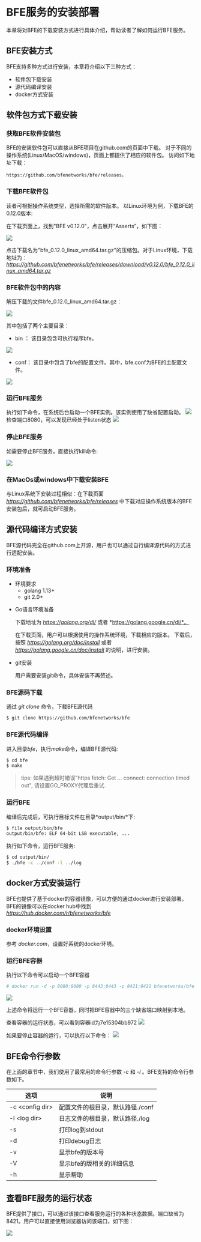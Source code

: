 # BFE服务的安装部署
本章将对BFE的下载安装方式进行具体介绍，帮助读者了解如何运行BFE服务。

## BFE安装方式
BFE支持多种方式进行安装，本章将介绍以下三种方式：
* 软件包下载安装
* 源代码编译安装
* docker方式安装

## 软件包方式下载安装

### 获取BFE软件安装包
BFE的安装软件包可以直接从BFE项目在github.com的页面中下载。
对于不同的操作系统(Linux/MacOS/windows)，页面上都提供了相应的软件包。
访问如下地址下载：

    https://github.com/bfenetworks/bfe/releases。

### 下载BFE软件包
读者可根据操作系统类型，选择所需的软件版本。
以Linux环境为例，下载BFE的0.12.0版本:

在下载页面上，找到"BFE v0.12.0"，点击展开“Asserts”，如下图：

![](img/v0120_assert.png)

点击下载名为"bfe_0.12.0_linux_amd64.tar.gz"的压缩包。对于Linux环境，下载地址为： *https://github.com/bfenetworks/bfe/releases/download/v0.12.0/bfe_0.12.0_linux_amd64.tar.gz*

### BFE软件包中的内容

解压下载的文件bfe_0.12.0_linux_amd64.tar.gz：

![](img/v0120_files.png)

其中包括了两个主要目录：
* bin ： 该目录包含可执行程序bfe。

![](img/v0120_file_bin.png)

* conf： 该目录中包含了bfe的配置文件。其中，bfe.conf为BFE的主配置文件。

![](img/v0120_file_conf.png)

### 运行BFE服务

执行如下命令，在系统后台启动一个BFE实例。该实例使用了缺省配置启动。
![](img/v0120_run.png)
检查端口8080，可以发现已经处于listen状态
![](img/v0120_port.png)

### 停止BFE服务

如需要停止BFE服务，直接执行kill命令: 

![](img/v0120_kill.png)

### 在MacOs或windows中下载安装BFE
与Linux系统下安装过程相似：在下载页面 *https://github.com/bfenetworks/bfe/releases* 中下载对应操作系统版本的BFE安装包后，就可启动BFE服务。


## 源代码编译方式安装
BFE源代码完全在github.com上开源，用户也可以通过自行编译源代码的方式进行适配安装。

### 环境准备
- 环境要求
  - golang 1.13+
  - git 2.0+



+ Go语言环境准备

  下载地址为 *https://golang.org/dl/* 或者 *https://golang.google.cn/dl/*。

  在下载页面，用户可以根据使用的操作系统环境，下载相应的版本。
  下载后，按照 *https://golang.org/doc/install* 或者 *https://golang.google.cn/doc/install* 的说明，进行安装。



+ git安装

  用户需要安装git命令，具体安装不再赘述。

### BFE源码下载
通过 *git clone* 命令，下载BFE源代码
```bash
$ git clone https://github.com/bfenetworks/bfe
```

### BFE源代码编译
进入目录*bfe*，执行*make*命令，编译BFE源代码:

```bash
$ cd bfe
$ make
```

> tips: 如果遇到超时错误"https fetch: Get ... connect: connection timed out", 请设置GO_PROXY代理后重试.

### 运行BFE
编译后完成后，可执行目标文件在目录*output/bin/*下:

```bash
$ file output/bin/bfe
output/bin/bfe: ELF 64-bit LSB executable, ...
```

执行如下命令，运行BFE服务:

```bash
$ cd output/bin/
$ ./bfe -c ../conf -l ../log
```

## docker方式安装运行
BFE也提供了基于docker的容器镜像，可以方便的通过docker进行安装部署。
BFE的镜像可以在docker hub中找到 *https://hub.docker.com/r/bfenetworks/bfe*

### docker环境设置
参考 *docker.com*，设置好系统的docker环境。

### 运行BFE容器
执行以下命令可以启动一个BFE容器
```bash
# docker run -d -p 8080:8080 -p 8443:8443 -p 8421:8421 bfenetworks/bfe
```
![](img/docker_run.png)

上述命令将运行一个BFE容器，同时把BFE容器中的三个缺省端口映射到本地。

查看容器的运行状态，可以看到容器id为7e15304bb972
![](img/docker_ps.png)

如果要停止容器的运行，可以执行以下命令：
![](img/docker_stop.png)


## BFE命令行参数

在上面的章节中，我们使用了最常用的命令行参数 *-c* 和 *-l* 。BFE支持的命令行参数如下。

|选项|说明|
|---|----|
|-c \<config dir>   |配置文件的根目录，默认路径./conf   |
|-l \<log dir>      |日志文件的根目录，默认路径./log    |
|-s                 |打印log到stdout                |
|-d                 |打印debug日志                  |
|-v                 |显示bfe的版本号                 |
|-V                 |显示bfe的版相关的详细信息        |
|-h                 |显示帮助                       |



## 查看BFE服务的运行状态

BFE提供了接口，可以通过该接口查看服务运行的各种状态数据。端口缺省为8421。用户可以直接使用浏览器访问该端口，如下图：

![](img/v0120_monitor.png)


